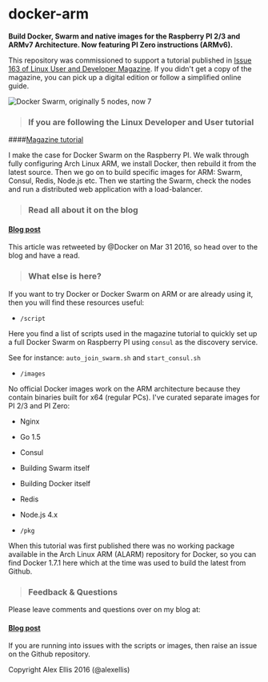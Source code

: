 docker-arm
=================

**Build Docker, Swarm and native images for the Raspberry PI 2/3 and ARMv7 Architecture. Now featuring PI Zero instructions (ARMv6).**

This repository was commissioned to support a tutorial published in [Issue 163 of Linux User and Developer Magazine](https://www.imagineshop.co.uk/magazines/linuxuser/linux-user-and-developer-issue-163.html). If you didn't get a copy of the magazine, you can pick up a digital edition or follow a simplified online guide.

![Docker Swarm, originally 5 nodes, now 7](http://blog.alexellis.io/content/images/2016/03/12751465_202678110091142_997768928_n.jpg)

> ### If you are following the Linux Developer and User tutorial

####[Magazine tutorial](LUD.md)

I make the case for Docker Swarm on the Raspberry PI. We walk through fully configuring Arch Linux ARM, we install Docker, then rebuild it from the latest source. Then we go on to build specific images for ARM: Swarm, Consul, Redis, Node.js etc. Then we starting the Swarm, check the nodes and run a distributed web application with a load-balancer.

> ### Read all about it on the blog

#### [Blog post](http://blog.alexellis.io/linux-user-developer-magazine/)

This article was retweeted by @Docker on Mar 31 2016, so head over to the blog and have a read.


> ### What else is here?

If you want to try Docker or Docker Swarm on ARM or are already using it, then you will find these resources useful:

* `/script`

Here you find a list of scripts used in the magazine tutorial to quickly set up a full Docker Swarm on Raspberry PI using `consul` as the discovery service.

See for instance: `auto_join_swarm.sh` and `start_consul.sh`

* `/images`

No official Docker images work on the ARM architecture because they contain binaries built for x64 (regular PCs). I've curated separate images for PI 2/3 and PI Zero:

* Nginx
* Go 1.5
* Consul
* Building Swarm itself
* Building Docker itself
* Redis
* Node.js 4.x


* `/pkg`

When this tutorial was first published there was no working package available in the Arch Linux ARM (ALARM) repository for Docker, so you can find Docker 1.7.1 here which at the time was used to build the latest from Github.

> ### Feedback & Questions

Please leave comments and questions over on my blog at:

#### [Blog post](http://blog.alexellis.io/linux-user-developer-magazine/)

If you are running into issues with the scripts or images, then raise an issue on the Github repository.


Copyright Alex Ellis 2016 (@alexellis)
